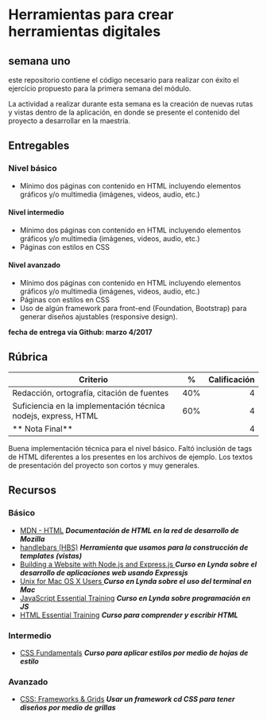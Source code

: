 # Herramientas para crear herramientas digitales

## semana uno

este repositorio contiene el código necesario para realizar con éxito el ejercicio propuesto para la primera semana del módulo.

La actividad a realizar durante esta semana es la creación de nuevas rutas y vistas dentro de la aplicación, en donde se presente el contenido del proyecto a desarrollar en la maestría.

## Entregables

### Nivel básico

* Mínimo dos páginas con contenido en HTML incluyendo elementos gráficos y/o multimedia (imágenes, videos, audio, etc.)

#### Nivel intermedio

* Mínimo dos páginas con contenido en HTML incluyendo elementos gráficos y/o multimedia (imágenes, videos, audio, etc.)
* Páginas con estilos en CSS

#### Nivel avanzado

* Mínimo dos páginas con contenido en HTML incluyendo elementos gráficos y/o multimedia (imágenes, videos, audio, etc.)
* Páginas con estilos en CSS
* Uso de algún framework para front-end (Foundation, Bootstrap) para generar diseños ajustables (responsive design).

**fecha de entrega vía Github: marzo 4/2017**

## Rúbrica

|  Criterio  | %      |  Calificación |
|----------|:-------------:|------:|
| Redacción, ortografía, citación de fuentes |  40% | 4 |
| Suficiencia en la implementación técnica nodejs, express, HTML |    60%   | 4 |
| ** Nota Final** | | 4 |

Buena implementación técnica para el nivel básico. Faltó inclusión de tags de HTML diferentes a los presentes en los archivos de ejemplo. Los textos de presentación del proyecto son cortos y muy generales.
 

## Recursos

### Básico
* [MDN - HTML](https://developer.mozilla.org/en-US/docs/Web/HTML) ***Documentación de HTML en la red de desarrollo de Mozilla***
* [handlebars (HBS)](http://handlebarsjs.com/) ***Herramienta que usamos para la construcción de templates (vistas)***
* [Building a Website with Node.js and Express.js ](https://www.lynda.com/Express-js-tutorials/Welcome/163094/179059-4.html?autoplay=true) ***Curso en Lynda sobre el desarrollo de aplicaciones web usando Expressjs***
* [Unix for Mac OS X Users
 ](https://www.lynda.com/Mac-OS-X-tutorials/Moving-around-filesystem/78546/83620-4.html?autoplay=true) ***Curso en Lynda sobre el uso del terminal en Mac***
* [JavaScript Essential Training](https://www.lynda.com/JavaScript-tutorials/Welcome/81266/87513-4.html?autoplay=true) ***Curso en Lynda sobre programación en JS***
* [HTML Essential Training](https://www.lynda.com/HTML-tutorials/HTML-Essential-Training/170427-2.html) ***Curso para comprender y escribir HTML***

### Intermedio

* [CSS Fundamentals](https://www.lynda.com/CSS-tutorials/CSS-Fundamentals/417645-2.html) ***Curso para aplicar estilos por medio de hojas de estilo***

### Avanzado

* [CSS: Frameworks & Grids](https://www.lynda.com/CSS-tutorials/CSS-Frameworks-Grids-2016-Q3-REVISION/504266-2.html) ***Usar un framework cd CSS para tener diseños por medio de grillas***
